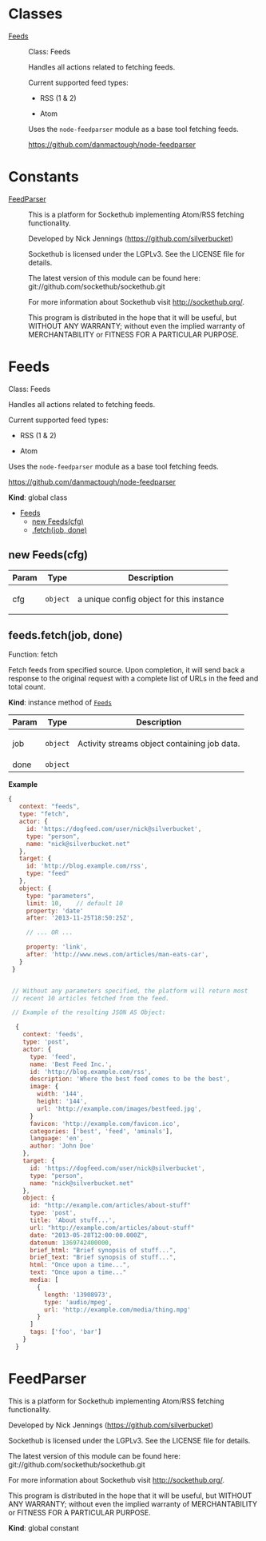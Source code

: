 # Classes

<dl>
<dt><a href="#Feeds">Feeds</a></dt>
<dd><p>Class: Feeds</p>
<p>Handles all actions related to fetching feeds.</p>
<p>Current supported feed types:</p>
<ul>
<li><p>RSS (1 &amp; 2)</p>
</li>
<li><p>Atom</p>
</li>
</ul>
<p>Uses the <code>node-feedparser</code> module as a base tool fetching feeds.</p>
<p><a href="https://github.com/danmactough/node-feedparser">https://github.com/danmactough/node-feedparser</a></p>
</dd>
</dl>

# Constants

<dl>
<dt><a href="#FeedParser">FeedParser</a></dt>
<dd><p>This is a platform for Sockethub implementing Atom/RSS fetching functionality.</p>
<p>Developed by Nick Jennings (<a href="https://github.com/silverbucket">https://github.com/silverbucket</a>)</p>
<p>Sockethub is licensed under the LGPLv3.
See the LICENSE file for details.</p>
<p>The latest version of this module can be found here:
  git://github.com/sockethub/sockethub.git</p>
<p>For more information about Sockethub visit <a href="http://sockethub.org/">http://sockethub.org/</a>.</p>
<p>This program is distributed in the hope that it will be useful,
but WITHOUT ANY WARRANTY; without even the implied warranty of
MERCHANTABILITY or FITNESS FOR A PARTICULAR PURPOSE.</p>
</dd>
</dl>

<a name="Feeds"></a>

# Feeds
Class: Feeds

Handles all actions related to fetching feeds.

Current supported feed types:

- RSS (1 & 2)

- Atom

Uses the `node-feedparser` module as a base tool fetching feeds.

https://github.com/danmactough/node-feedparser

**Kind**: global class  

* [Feeds](#Feeds)
    * [new Feeds(cfg)](#new_Feeds_new)
    * [.fetch(job, done)](#Feeds+fetch)

<a name="new_Feeds_new"></a>

## new Feeds(cfg)
<table>
  <thead>
    <tr>
      <th>Param</th><th>Type</th><th>Description</th>
    </tr>
  </thead>
  <tbody>
<tr>
    <td>cfg</td><td><code>object</code></td><td><p>a unique config object for this instance</p>
</td>
    </tr>  </tbody>
</table>

<a name="Feeds+fetch"></a>

## feeds.fetch(job, done)
Function: fetch

Fetch feeds from specified source. Upon completion, it will send back a
response to the original request with a complete list of URLs in the feed
and total count.

**Kind**: instance method of [<code>Feeds</code>](#Feeds)  
<table>
  <thead>
    <tr>
      <th>Param</th><th>Type</th><th>Description</th>
    </tr>
  </thead>
  <tbody>
<tr>
    <td>job</td><td><code>object</code></td><td><p>Activity streams object containing job data.</p>
</td>
    </tr><tr>
    <td>done</td><td><code>object</code></td><td></td>
    </tr>  </tbody>
</table>

**Example**  
```js
{
   context: "feeds",
   type: "fetch",
   actor: {
     id: 'https://dogfeed.com/user/nick@silverbucket',
     type: "person",
     name: "nick@silverbucket.net"
   },
   target: {
     id: 'http://blog.example.com/rss',
     type: "feed"
   },
   object: {
     type: "parameters",
     limit: 10,    // default 10
     property: 'date'
     after: '2013-11-25T18:50:25Z',

     // ... OR ...

     property: 'link',
     after: 'http://www.news.com/articles/man-eats-car',
   }
 }


 // Without any parameters specified, the platform will return most
 // recent 10 articles fetched from the feed.

 // Example of the resulting JSON AS Object:

  {
    context: 'feeds',
    type: 'post',
    actor: {
      type: 'feed',
      name: 'Best Feed Inc.',
      id: 'http://blog.example.com/rss',
      description: 'Where the best feed comes to be the best',
      image: {
        width: '144',
        height: '144',
        url: 'http://example.com/images/bestfeed.jpg',
      }
      favicon: 'http://example.com/favicon.ico',
      categories: ['best', 'feed', 'aminals'],
      language: 'en',
      author: 'John Doe'
    },
    target: {
      id: 'https://dogfeed.com/user/nick@silverbucket',
      type: "person",
      name: "nick@silverbucket.net"
    },
    object: {
      id: "http://example.com/articles/about-stuff"
      type: 'post',
      title: 'About stuff...',
      url: "http://example.com/articles/about-stuff"
      date: "2013-05-28T12:00:00.000Z",
      datenum: 1369742400000,
      brief_html: "Brief synopsis of stuff...",
      brief_text: "Brief synopsis of stuff...",
      html: "Once upon a time...",
      text: "Once upon a time..."
      media: [
        {
          length: '13908973',
          type: 'audio/mpeg',
          url: 'http://example.com/media/thing.mpg'
        }
      ]
      tags: ['foo', 'bar']
    }
  }
```
<a name="FeedParser"></a>

# FeedParser
This is a platform for Sockethub implementing Atom/RSS fetching functionality.

Developed by Nick Jennings (https://github.com/silverbucket)

Sockethub is licensed under the LGPLv3.
See the LICENSE file for details.

The latest version of this module can be found here:
  git://github.com/sockethub/sockethub.git

For more information about Sockethub visit http://sockethub.org/.

This program is distributed in the hope that it will be useful,
but WITHOUT ANY WARRANTY; without even the implied warranty of
MERCHANTABILITY or FITNESS FOR A PARTICULAR PURPOSE.

**Kind**: global constant  
